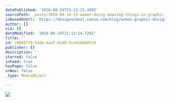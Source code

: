 ```yaml
---
datePublished: '2016-08-24T21:13:15.489Z'
sourcePath: _posts/2016-04-16-33-women-doing-amazing-things-in-graphic-design.md
isBasedOnUrl: 'https://designschool.canva.com/blog/women-graphic-designers/'
author: []
via: {}
dateModified: '2016-08-24T21:13:14.729Z'
title: ''
id: c0b85ff9-53de-4aa7-b1d8-5ced1bb807c9
publisher: {}
description: ''
starred: false
inFeed: true
hasPage: false
inNav: false
_type: MediaObject

---
```

![](https://the-grid-user-content.s3-us-west-2.amazonaws.com/92a7d7f4-973b-468a-b4a1-f92e457474f7.jpg)